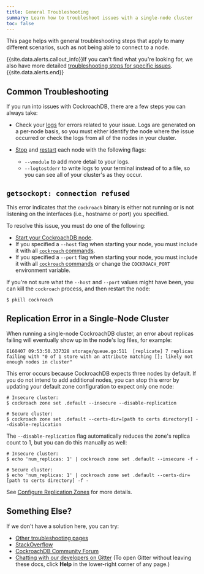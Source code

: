 ```yaml
---
title: General Troubleshooting
summary: Learn how to troubleshoot issues with a single-node cluster
toc: false
---
```


This page helps with general troubleshooting steps that apply to many different scenarios, such as not being able to connect to a node.

{{site.data.alerts.callout_info}}If you can't find what you're looking for, we also have more detailed <a href="troubleshooting-overview.html">troubleshooting steps for specific issues</a>.{{site.data.alerts.end}}

<div id="toc"></div>

## Common Troubleshooting

If you run into issues with CockroachDB, there are a few steps you can always take:
 
- Check your [logs](debug-and-error-logs.html) for errors related to your issue. Logs are generated on a per-node basis, so you must either identify the node where the issue occurred or check the logs from all of the nodes in your cluster.
- [Stop](stop-a-node.html) and [restart](start-a-node.html) each node with the following flags:

  - `--vmodule` to add more detail to your logs.
  - `--logtostderr` to write logs to your terminal instead of to a file, so you can see all of your cluster's as they occur.

## `getsockopt: connection refused`

This error indicates that the `cockroach` binary is either not running or is not listening on the interfaces (i.e., hostname or port) you specified.

To resolve this issue, you must do one of the following:

- [Start your CockroachDB node](start-a-node.html).
- If you specified a `--host` flag when starting your node, you must include it with all [`cockroach` commands](cockroach-commands.html).
- If you specified a `--port` flag when starting your node, you must include it with all [`cockroach` commands](cockroach-commands.html) or change the `COCKROACH_PORT` environment variable.

If you're not sure what the `--host` and `--port` values might have been, you can kill the `cockroach` process, and then restart the node:

~~~ shell
$ pkill cockroach
~~~

## Replication Error in a Single-Node Cluster

When running a single-node CockroachDB cluster, an error about replicas failing will eventually show up in the node's log files, for example:

~~~ shell
E160407 09:53:50.337328 storage/queue.go:511  [replicate] 7 replicas failing with "0 of 1 store with an attribute matching []; likely not enough nodes in cluster"
~~~

This error occurs because CockroachDB expects three nodes by default. If you do not intend to add additional nodes, you can stop this error by updating your default zone configuration to expect only one node:

~~~ shell
# Insecure cluster:
$ cockroach zone set .default --insecure --disable-replication

# Secure cluster:
$ cockroach zone set .default --certs-dir=[path to certs directory[] --disable-replication
~~~

The `--disable-replication` flag automatically reduces the zone's replica count to 1, but you can do this manually as well:

~~~ shell
# Insecure cluster:
$ echo 'num_replicas: 1' | cockroach zone set .default --insecure -f -

# Secure cluster:
$ echo 'num_replicas: 1' | cockroach zone set .default --certs-dir=[path to certs directory] -f -
~~~

See [Configure Replication Zones](configure-replication-zones.html) for more details.

## Something Else?

If we don't have a solution here, you can try:

- [Other troubleshooting pages](troubleshooting-overview.html)
- [StackOverflow](http://stackoverflow.com/questions/tagged/cockroachdb)
- [CockroachDB Community Forum](https://forum.cockroachlabs.com)
- [Chatting with our developers on Gitter](https://gitter.im/cockroachdb/cockroach) (To open Gitter without leaving these docs, click **Help** in the lower-right corner of any page.)
